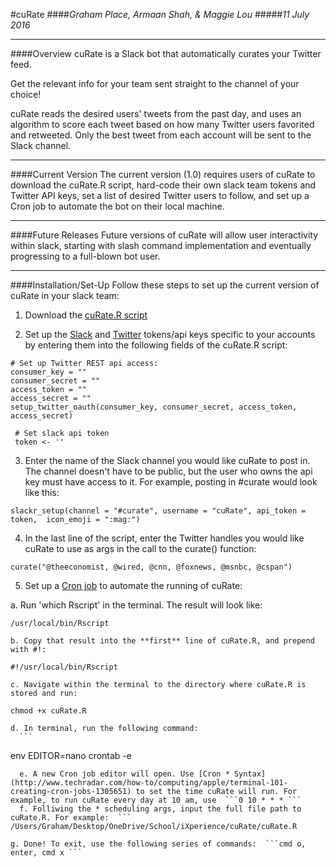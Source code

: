 #cuRate
####*Graham Place, Armaan Shah, & Maggie Lou*
#####*11 July 2016*

***
####Overview
cuRate is a Slack bot that automatically curates your Twitter feed. 

Get the relevant info for your team sent straight to the channel of your choice! 

cuRate reads the desired users' tweets from the past day, and uses an algorithm to score each tweet based on how many Twitter users favorited and retweeted. Only the best tweet from each account will be sent to the Slack channel. 

***
####Current Version
The current version (1.0) requires users of cuRate to download the cuRate.R script, hard-code their own slack team tokens and Twitter API keys, set a list of desired Twitter users to follow, and set up a Cron job to automate the bot on their local machine. 

***
####Future Releases
Future versions of cuRate will allow user interactivity within slack, starting with slash command implementation and eventually progressing to a full-blown bot user.

***
####Installation/Set-Up
Follow these steps to set up the current version of cuRate in your slack team:

1) Download the [cuRate.R script](https://github.com/armaanshah96/cuRate/blob/master/cuRate.R)

2) Set up the [Slack](https://api.slack.com/tokens) and [Twitter](https://dev.twitter.com/rest/public) tokens/api keys specific to your accounts by entering them into the following fields of the cuRate.R script:
```{r}
# Set up Twitter REST api access:
consumer_key = ""
consumer_secret = ""
access_token = ""
access_secret = ""
setup_twitter_oauth(consumer_key, consumer_secret, access_token, access_secret)
```
```{r}
 # Set slack api token 
 token <- ''
```
3) Enter the name of the Slack channel you would like cuRate to post in. The channel doesn't have to be public, but the user who owns the api key must have access to it. For example, posting in #curate would look like this:
```{r}
slackr_setup(channel = "#curate", username = "cuRate", api_token = token,  icon_emoji = ":mag:")
```
4) In the last line of the script, enter the Twitter handles you would like cuRate to use as args in the call to the curate() function: 
```{r}
curate("@theeconomist, @wired, @cnn, @foxnews, @msnbc, @cspan")
```
5) Set up a [Cron job](http://www.techradar.com/how-to/computing/apple/terminal-101-creating-cron-jobs-1305651) to automate the running of cuRate:
   
a. Run 'which Rscript' in the terminal. The result will look like: 

  ```
  /usr/local/bin/Rscript
  ```
  
    b. Copy that result into the **first** line of cuRate.R, and prepend with #!:
  ```
 #!/usr/local/bin/Rscript
  ```
    c. Navigate within the terminal to the directory where cuRate.R is stored and run:
  ```
 chmod +x cuRate.R
  ```
    d. In terminal, run the following command: 
      ```
 env EDITOR=nano crontab -e
  ```
    e. A new Cron job editor will open. Use [Cron * Syntax](http://www.techradar.com/how-to/computing/apple/terminal-101-creating-cron-jobs-1305651) to set the time cuRate will run. For example, to run cuRate every day at 10 am, use  ```0 10 * * * ```
    f. Folliwing the * scheduling args, input the full file path to cuRate.R. For example:  ```
/Users/Graham/Desktop/OneDrive/School/iXperience/cuRate/cuRate.R
  ```
    g. Done! To exit, use the following series of commands:  ```cmd o, enter, cmd x ```
    